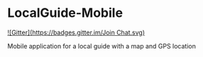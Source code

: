 LocalGuide-Mobile
=================
[![Gitter](https://badges.gitter.im/Join Chat.svg)](https://gitter.im/jchome/LocalGuide-Mobile?utm_source=badge&utm_medium=badge&utm_campaign=pr-badge&utm_content=badge)

Mobile application for a local guide with a map and GPS location
